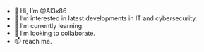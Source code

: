 - 👋 Hi, I’m @Al3x86
- 👀 I’m interested in latest developments in IT and cybersecurity.
- 🌱 I’m currently learning.
- 💞️ I’m looking to collaborate.
- 📫 reach me.

<!---
Al3x86/Al3x86 is a ✨ special ✨ repository because its `README.md` (this file) appears on your GitHub profile.
You can click the Preview link to take a look at your changes.
--->

